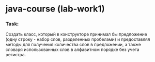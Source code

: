 # java-course (lab-work1)

### Task:

Создать класс, который в конструкторе принимал бы предложение (одну строку - набор слов, разделенных пробелами) и предоставлял методы для получения количества слов в предложении, а также словаря использованных слов в алфавитном порядке без учета регистра.